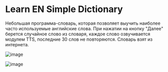 # Learn EN Simple Dictionary
Небольшая программа-словарь, которая позволяет выучить наиболее часто используемые английские слова. При нажатии на кнопку "Далее" берется случайное слово из словаря, каждое слово озвучивается модулем TTS, последние 30 слов не повторяются. Словарь взят из интернета.

![image](https://user-images.githubusercontent.com/58393741/123675838-9bf44580-d85c-11eb-8de3-c714899a8be8.png)

![image](https://user-images.githubusercontent.com/58393741/123675859-a282bd00-d85c-11eb-96b9-56875fde3faf.png)
